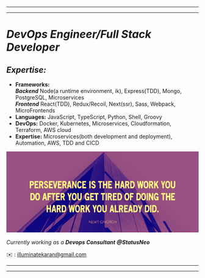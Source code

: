 <hr />
<hr />

# _DevOps Engineer/Full Stack Developer_ 


## _Expertise:_

- <strong>Frameworks:</strong> <br/>
_**Backend**_ Node(a runtime environment, ik), Express(TDD), Mongo, PostgreSQL, Microservices <br/>
_**Frontend**_ React(TDD), Redux/Recoil, Next(ssr), Sass, Webpack, MicroFrontends
- <strong>Languages:</strong> JavaScript, TypeScript, Python, Shell, Groovy
- <strong>DevOps:</strong> Docker, Kubernetes, Microservices, Cloudformation, Terraform, AWS cloud
- <strong>Expertise:</strong> Microservices(both development and deployment), Automation, AWS, TDD and CICD



<p align="center"><img width="600"src="https://github.com/karankumarshreds/karankumarshreds/blob/main/persevere.jpg"/></p> 

_Currently working as a <strong>Devops Consultant</strong> __@StatusNeo___

✉️ : illuminatekaran@gmail.com
<br />
<hr />
<hr />
